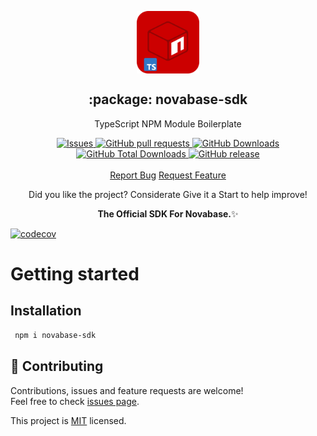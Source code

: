<p align="center">
 <img width="100px" src="https://raw.githubusercontent.com/ayhamDev/novabase-sdk/main/.github/images/favicon512x512-npm.png" align="center" alt=":package: novabase-sdk" />
 <h2 align="center">:package: novabase-sdk</h2>
 <p align="center">TypeScript NPM Module Boilerplate</p>
  <p align="center">
    <a href="https://github.com/ayhamDev/novabase-sdk/issues">
      <img alt="Issues" src="https://img.shields.io/github/issues/ayhamDev/novabase-sdk?style=flat&color=336791" />
    </a>
    <a href="https://github.com/ayhamDev/novabase-sdk/pulls">
      <img alt="GitHub pull requests" src="https://img.shields.io/github/issues-pr/ayhamDev/novabase-sdk?style=flat&color=336791" />
    </a>
     <a href="https://github.com/ayhamDev/novabase-sdk">
      <img alt="GitHub Downloads" src="https://img.shields.io/npm/dw/novabase-sdk?style=flat&color=336791" />
    </a>
    <a href="https://github.com/ayhamDev/novabase-sdk">
      <img alt="GitHub Total Downloads" src="https://img.shields.io/npm/dt/novabase-sdk?color=336791&label=Total%20downloads" />
    </a>
 <a href="https://github.com/ayhamDev/novabase-sdk">
      <img alt="GitHub release" src="https://img.shields.io/github/release/ayhamDev/novabase-sdk.svg?style=flat&color=336791" />
    </a>
    <br />
    <br />
  <a href="https://github.com/ayhamDev/novabase-sdk/issues/new/choose">Report Bug</a>
  <a href="https://github.com/ayhamDev/novabase-sdk/issues/new/choose">Request Feature</a>
  </p>
<p align="center">Did you like the project? Considerate Give it a Start to help improve!</p>

<p align="center"><strong>The Official SDK For Novabase.</strong>✨</p>

[![codecov](https://codecov.io/gh/ayhamDev/novabase-sdk/branch/main/graph/badge.svg?token=Q9fr548J0D)](https://codecov.io/gh/ayhamDev/novabase-sdk)

# Getting started

## Installation

```bash
 npm i novabase-sdk
```

## 🤝 Contributing

Contributions, issues and feature requests are welcome!<br />Feel free to check [issues page](https://github.com/ayhamDev/Novabase-SDK/issues).

<!-- ## Show your support -->

<!-- Give a ⭐️ if this project helped you!

Or buy me a coffee 🙌🏾

<a href="https://www.buymeacoffee.com/ayhamDev">
    <img src="https://img.buymeacoffee.com/button-api/?text=Buy me a coffee&emoji=&slug=ayhamDev&button_colour=FFDD00&font_colour=000000&font_family=Inter&outline_colour=000000&coffee_colour=ffffff" />
</a> -->
<!--
<!-- ## 📝 License -->

<!-- Copyright © 2022 [Hebert F Barros](https://github.com/ayhamDev).<br /> -->

This project is [MIT](https://github.com/ayhamDev/Novabase-SDK/blob/main/LICENSE.md) licensed.
